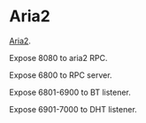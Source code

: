 # Aria2

[Aria2](https://aria2.github.io).

Expose 8080 to aria2 RPC.

Expose 6800 to RPC server.

Expose 6801-6900 to BT listener.

Expose 6901-7000 to DHT listener.
